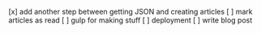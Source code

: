 [x] add another step between getting JSON and creating articles
[ ] mark articles as read
[ ] gulp for making stuff
[ ] deployment
[ ] write blog post

